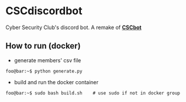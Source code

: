 # CSCdiscordbot

Cyber Security Club's discord bot. A remake of **[CSCbot](https://github.com/Hiexy/CSCBot)**





## How to run (docker)

- generate members' csv file

```console
foo@bar:~$ python generate.py
```

- build and run the docker container 
```console
foo@bar:~$ sudo bash build.sh    # use sudo if not in docker group
```